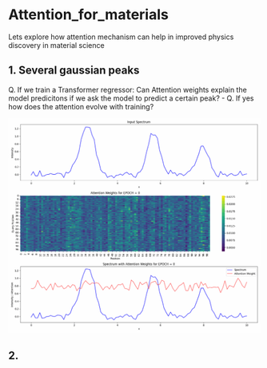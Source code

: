 # Attention_for_materials
Lets explore how attention mechanism can help in improved physics discovery in material science

## 1. Several gaussian peaks
Q. If we train a Transformer regressor: Can Attention weights explain the model predicitons if we ask the model to predict a certain peak? 
    - Q. If yes how does the attention evolve with training?

![Attention Evolution](gif/attention_evolution.gif)


## 2.